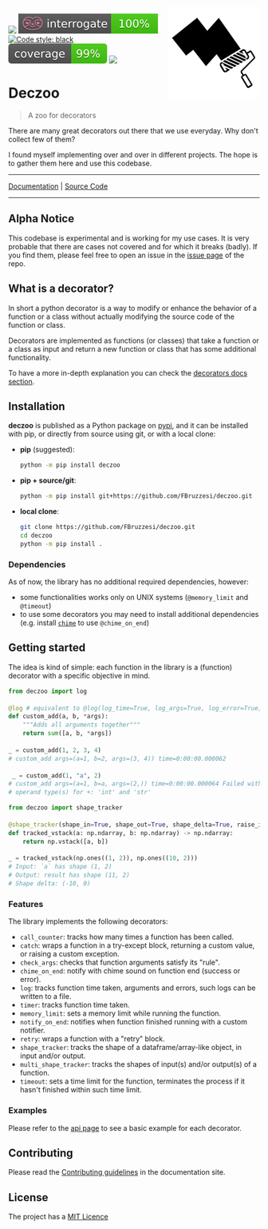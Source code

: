 <img src="docs/img/deczoo-logo.png" width=185 height=185 align="right">

![](https://img.shields.io/github/license/FBruzzesi/deczoo)
<img src ="docs/img/interrogate-shield.svg">
[![Code style: black](https://img.shields.io/badge/code%20style-black-000000.svg)](https://github.com/psf/black)
<img src ="docs/img/coverage.svg">
<img src = "https://img.shields.io/pypi/pyversions/deczoo">

# Deczoo

> A zoo for decorators

There are many great decorators out there that we use everyday. Why don't collect few of them?

I found myself implementing over and over in different projects. The hope is to gather them here and use this codebase.

---

[Documentation](https://fbruzzesi.github.io/deczoo) | [Source Code](https://github.com/fbruzzesi/deczoo)

---

## Alpha Notice

This codebase is experimental and is working for my use cases. It is very probable that there are cases not covered and for which it breaks (badly). If you find them, please feel free to open an issue in the [issue page](https://github.com/FBruzzesi/deczoo/issues) of the repo.

## What is a decorator?

In short a python decorator is a way to modify or enhance the behavior of a function or a class without actually modifying the source code of the function or class.

Decorators are implemented as functions (or classes) that take a function or a class as input and return a new function or class that has some additional functionality.

To have a more in-depth explanation you can check the [decorators docs section](https://fbruzzesi.github.io/deczoo/decorators/intro/).

## Installation

**deczoo** is published as a Python package on [pypi](https://pypi.org/), and it can be installed with pip, or directly from source using git, or with a local clone:

- **pip** (suggested):

    ```bash
    python -m pip install deczoo
    ```

- **pip + source/git**:

    ```bash
    python -m pip install git+https://github.com/FBruzzesi/deczoo.git
    ```

- **local clone**:

    ```bash
    git clone https://github.com/FBruzzesi/deczoo.git
    cd deczoo
    python -m pip install .
    ```

### Dependencies

As of now, the library has no additional required dependencies, however:

- some functionalities works only on UNIX systems (`@memory_limit` and `@timeout`)
- to use some decorators you may need to install additional dependencies (e.g. install [`chime`](https://github.com/MaxHalford/chime) to use `@chime_on_end`)

## Getting started

The idea is kind of simple: each function in the library is a (function) decorator with a specific objective in mind.

```python title="Example: log decorator"
from deczoo import log

@log # equivalent to @log(log_time=True, log_args=True, log_error=True, logging_fn=print)
def custom_add(a, b, *args):
    """Adds all arguments together"""
    return sum([a, b, *args])

_ = custom_add(1, 2, 3, 4)
# custom_add args=(a=1, b=2, args=(3, 4)) time=0:00:00.000062

 _ = custom_add(1, "a", 2)
# custom_add args=(a=1, b=a, args=(2,)) time=0:00:00.000064 Failed with error: unsupported
# operand type(s) for +: 'int' and 'str'
```

```python title="Example: shape_tracker decorator"
from deczoo import shape_tracker

@shape_tracker(shape_in=True, shape_out=True, shape_delta=True, raise_if_empty=True)
def tracked_vstack(a: np.ndarray, b: np.ndarray) -> np.ndarray:
    return np.vstack([a, b])

_ = tracked_vstack(np.ones((1, 2)), np.ones((10, 2)))
# Input: `a` has shape (1, 2)
# Output: result has shape (11, 2)
# Shape delta: (-10, 0)
```

### Features

The library implements the following decorators:

- `call_counter`: tracks how many times a function has been called.
- `catch`: wraps a function in a try-except block, returning a custom value, or raising a custom exception.
- `check_args`: checks that function arguments satisfy its "rule".
- `chime_on_end`: notify with chime sound on function end (success or error).
- `log`: tracks function time taken, arguments and errors, such logs can be written to a file.
- `timer`: tracks function time taken.
- `memory_limit`: sets a memory limit while running the function.
- `notify_on_end`: notifies when function finished running with a custom notifier.
- `retry`: wraps a function with a "retry" block.
- `shape_tracker`: tracks the shape of a dataframe/array-like object, in input and/or output.
- `multi_shape_tracker`: tracks the shapes of input(s) and/or output(s) of a function.
- `timeout`: sets a time limit for the function, terminates the process if it hasn't finished within such time limit.

### Examples

Please refer to the [api page](https://fbruzzesi.github.io/deczoo/api/decorators/) to see a basic example for each decorator.

## Contributing

Please read the [Contributing guidelines](https://fbruzzesi.github.io/deczoo/contribute/) in the documentation site.

## License

The project has a [MIT Licence](https://github.com/FBruzzesi/deczoo/blob/main/LICENSE)
